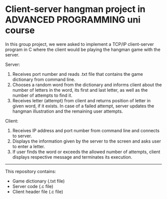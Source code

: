 # Client-server hangman project in ADVANCED PROGRAMMING uni course

In this group project, we were asked to implement a TCP/IP client-server program in C where the client would be playing the hangman game with the server.

Server:
1) Receives port number and reads .txt file that contains the game dictionary from command line. 
2) Chooses a random word from the dictionary and informs client about the number of letters in the word, its first and last letter, as well as the number of attempts to find it.
3) Receives letter (attempt) from client and returns position of letter in given word, if it exists. In case of a failed attempt, server updates the hangman illustration and the remaining user attempts.

Client:
1) Receives IP address and port number from command line and connects to server.
2) Displays the information given by the server to the screen and asks user to enter a letter.
3) If user finds the word or exceeds the allowed number of attempts, client displays respective message and terminates its execution.

-------------------------------------------------------------------

This repository contains:
- Game dictionary (.txt file)
- Server code (.c file)
- Client header file (.c file)

